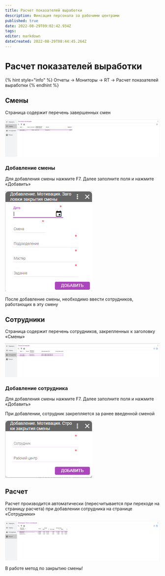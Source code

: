 ```yaml
---
title: Расчет показателей выработки
description: Фиксация персонала за рабочими центрами
published: true
date: 2022-08-29T09:02:42.934Z
tags: 
editor: markdown
dateCreated: 2022-08-29T08:44:45.264Z
---
```


# Расчет показателей выработки

{% hint style="info" %}
Отчеты → Мониторы → RT → Расчет показателей выработки
{% endhint %}

## **Смены**

Страница содержит перечень завершенных смен

![](<../../assets/0 (34)>)

### **Добавление смены**

Для добавления смены нажмите F7. Далее заполните поля и нажмите «Добавить»

![](<../../assets/1 (9)>)

После добавление смены, необходимо ввести сотрудников, работающих в эту смену

## **Сотрудники**

Страница содержит перечень сотрудников, закрепленных к заголовку «Смены»

![](<../../assets/2 (26)>)

### **Добавление сотрудника**

Для добавления смены нажмите F7. Далее заполните поля и нажмите «Добавить»

При добавлении, сотрудник закрепляется за ранее введенной сменой

![](<../../assets/3 (43)>)

## **Расчет**

Расчет производится автоматически (пересчитывается при переходе на страницу расчета) при добавлении сотрудника на странице «Сотрудники»

![](<../../assets/4 (11)>)

В работе метод по закрытию смены!
